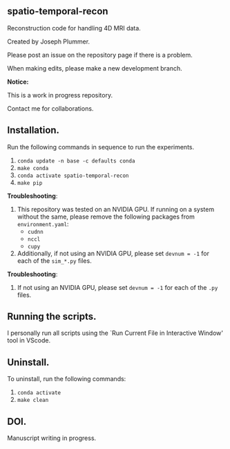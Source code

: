 ## spatio-temporal-recon

Reconstruction code for handling 4D MRI data.

Created by Joseph Plummer. 

Please post an issue on the repository
page if there is a problem.

When making edits, please make a new development branch.

**Notice:**

This is a work in progress repository. 

Contact me for collaborations. 


## Installation.

Run the following commands in sequence to run the experiments.

1. `conda update -n base -c defaults conda`
2. `make conda`
3. `conda activate spatio-temporal-recon`
4. `make pip`

**Troubleshooting**:

1. This repository was tested on an NVIDIA GPU. If running on a system without
   the same, please remove the following packages from `environment.yaml`:
   - `cudnn`
   - `nccl`
   - `cupy`
2. Additionally, if not using an NVIDIA GPU, please set `devnum = -1` for each
   of the `sim_*.py` files.


**Troubleshooting**:

1. If not using an NVIDIA GPU, please set `devnum = -1` for each
   of the `.py` files.

## Running the scripts. 

I personally run all scripts using the `Run Current File in Interactive Window' tool in VScode.


## Uninstall.

To uninstall, run the following commands:

1. `conda activate`
2. `make clean`


## DOI.

Manuscript writing in progress.